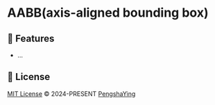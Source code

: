 # AABB(axis-aligned bounding box)

## 🚀 Features

- ...

## 📄 License

[MIT License](https://github.com/Blueprint-Breeze/aabb/blob/main/README.md) &copy; 2024-PRESENT [PengshaYing](https://github.com/yingpengsha)
